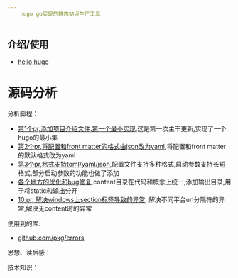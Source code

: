 ```yaml
---
    hugo go实现的静态站点生产工具
---
```


## 介绍/使用

- [hello hugo](/hugo/hello-hugo.md)

# 源码分析

分析脚程：
- [第1个pr,添加项目介绍文件,第一个最小实现](/hugo/source/1.md),这是第一次主干更新,实现了一个hugo的最小集
- [第2个pr,将配置和front matter的格式由json改为yaml](/hugo/source/2.md),将配置和front matter的默认格式改为yaml
- [第3个pr,格式支持toml/yaml/json](/hugo/source/3.md),配置文件支持多种格式,启动参数支持长短格式,部分启动参数的功能也做了添加
- [各个地方的优化和bug修复](/hugo/source/4.md),content目录在代码和概念上统一,添加输出目录,用于将static和输出分开
- [10 pr, 解决windows上section标签导致的异常](/hugo/source/5.md), 解决不同平台url分隔符的异常,解决无content时的异常



使用到的库:
- [github.com/pkg/errors](/pion-webrtc/lib/pkg-errors.md)


思想、读后感：


技术知识：
